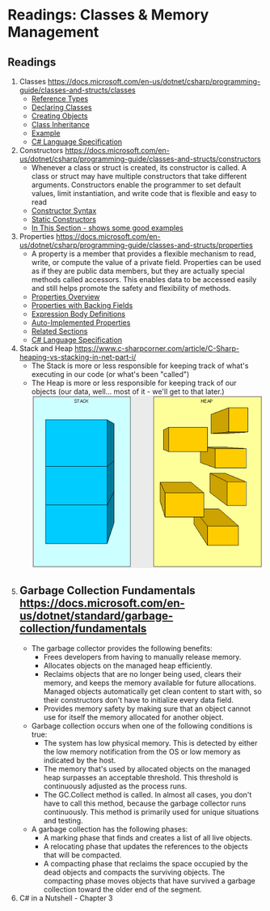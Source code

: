 #  Readings: Classes & Memory Management

##  Readings
1.  Classes  https://docs.microsoft.com/en-us/dotnet/csharp/programming-guide/classes-and-structs/classes
    -  [Reference Types](https://docs.microsoft.com/en-us/dotnet/csharp/fundamentals/types/classes#reference-types)
    -  [Declaring Classes](https://docs.microsoft.com/en-us/dotnet/csharp/fundamentals/types/classes#declaring-classes)
    -  [Creating Objects](https://docs.microsoft.com/en-us/dotnet/csharp/fundamentals/types/classes#creating-objects)
    -  [Class Inheritance](https://docs.microsoft.com/en-us/dotnet/csharp/fundamentals/types/classes#class-inheritance)
    -  [Example](https://docs.microsoft.com/en-us/dotnet/csharp/fundamentals/types/classes#example)
    -  [C# Language Specification](https://docs.microsoft.com/en-us/dotnet/csharp/fundamentals/types/classes#c-language-specification)
2.  Constructors  https://docs.microsoft.com/en-us/dotnet/csharp/programming-guide/classes-and-structs/constructors
    -  Whenever a class or struct is created, its constructor is called. A class or struct may have multiple constructors that take different arguments. Constructors enable the programmer to set default values, limit instantiation, and write code that is flexible and easy to read
    -  [Constructor Syntax](https://docs.microsoft.com/en-us/dotnet/csharp/programming-guide/classes-and-structs/constructors#constructor-syntax)
    -  [Static Constructors](https://docs.microsoft.com/en-us/dotnet/csharp/programming-guide/classes-and-structs/constructors#static-constructors)
    -  [In This Section - shows some good examples](https://docs.microsoft.com/en-us/dotnet/csharp/programming-guide/classes-and-structs/constructors#in-this-section)
3.  Properties  https://docs.microsoft.com/en-us/dotnet/csharp/programming-guide/classes-and-structs/properties
    -  A property is a member that provides a flexible mechanism to read, write, or compute the value of a private field. Properties can be used as if they are public data members, but they are actually special methods called accessors. This enables data to be accessed easily and still helps promote the safety and flexibility of methods.
    -  [Properties Overview](https://docs.microsoft.com/en-us/dotnet/csharp/programming-guide/classes-and-structs/properties#properties-overview)
    -  [Properties with Backing Fields](https://docs.microsoft.com/en-us/dotnet/csharp/programming-guide/classes-and-structs/properties#properties-with-backing-fields)
    -  [Expression Body Definitions](https://docs.microsoft.com/en-us/dotnet/csharp/programming-guide/classes-and-structs/properties#expression-body-definitions)
    -  [Auto-Implemented Properties](https://docs.microsoft.com/en-us/dotnet/csharp/programming-guide/classes-and-structs/properties#auto-implemented-properties)
    -  [Related Sections](https://docs.microsoft.com/en-us/dotnet/csharp/programming-guide/classes-and-structs/properties#related-sections)
    -  [C# Language Specification](https://docs.microsoft.com/en-us/dotnet/csharp/programming-guide/classes-and-structs/properties#c-language-specification)
4.  Stack and Heap  https://www.c-sharpcorner.com/article/C-Sharp-heaping-vs-stacking-in-net-part-i/
    -  The Stack is more or less responsible for keeping track of what's executing in our code (or what's been "called")
    -  The Heap is more or less responsible for keeping track of our objects (our data, well... most of it - we'll get to that later.)
![Stack vs Heap](images/heapvsstack1.gif)
5.  Garbage Collection Fundamentals  https://docs.microsoft.com/en-us/dotnet/standard/garbage-collection/fundamentals
    -  
    -  The garbage collector provides the following benefits:
        -  Frees developers from having to manually release memory.
        -  Allocates objects on the managed heap efficiently.
        -  Reclaims objects that are no longer being used, clears their memory, and keeps the memory available for future allocations. Managed objects automatically get clean content to start with, so their constructors don't have to initialize every data field.
        -  Provides memory safety by making sure that an object cannot use for itself the memory allocated for another object.
    -  Garbage collection occurs when one of the following conditions is true:
        -  The system has low physical memory. This is detected by either the low memory notification from the OS or low memory as indicated by the host.
        -  The memory that's used by allocated objects on the managed heap surpasses an acceptable threshold. This threshold is continuously adjusted as the process runs.
        -  The GC.Collect method is called. In almost all cases, you don't have to call this method, because the garbage collector runs continuously. This method is primarily used for unique situations and testing.
    -  A garbage collection has the following phases:
        -  A marking phase that finds and creates a list of all live objects.
        -  A relocating phase that updates the references to the objects that will be compacted.
        -  A compacting phase that reclaims the space occupied by the dead objects and compacts the surviving objects. The compacting phase moves objects that have survived a garbage collection toward the older end of the segment.
6.  C# in a Nutshell - Chapter 3
